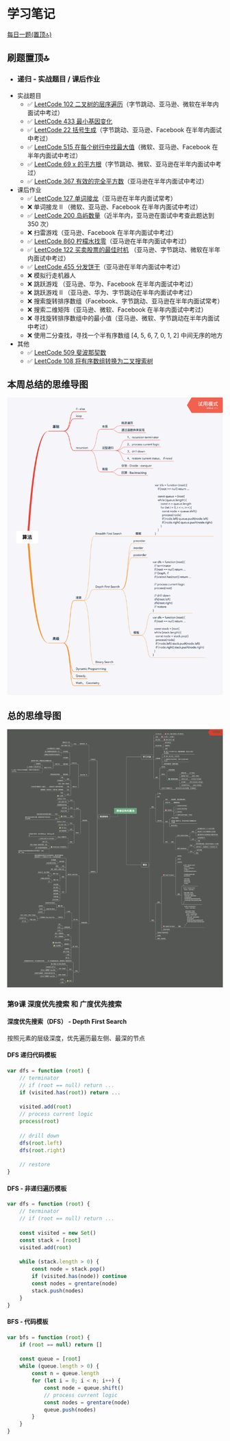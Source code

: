 # 学习笔记

[每日一题(置顶🔝)](../questions/README.md)

## 刷题置顶🔝
* ### 递归 - 实战题目 / 课后作业
* 实战题目
    * ✅ [LeetCode 102 二叉树的层序遍历](./Day1/README.md#1)（字节跳动、亚马逊、微软在半年内面试中考过）
    * ✅ [LeetCode 433 最小基因变化](./Day4/README.md#2)
    * ✅ [LeetCode 22 括号生成](../Week_03/Day1/README.md#1)（字节跳动、亚马逊、Facebook 在半年内面试中考过）
    * ✅ [LeetCode 515 在每个树行中找最大值](./Day2/README.md#2)（微软、亚马逊、Facebook 在半年内面试中考过）
    * ✅ [LeetCode 69 x 的平方根](./Day2/README.md#1)（字节跳动、微软、亚马逊在半年内面试中考过）
    * ✅ [LeetCode 367 有效的完全平方数](./Day2/README.md#3)（亚马逊在半年内面试中考过）
* 课后作业
    * ✅ [LeetCode 127 单词接龙](./Day3/README.md#1)（亚马逊在半年内面试常考）
    * ❌ 单词接龙 II （微软、亚马逊、Facebook 在半年内面试中考过）
    * ✅ [LeetCode 200 岛屿数量](../Week_02/Day5/README.md#1)（近半年内，亚马逊在面试中考查此题达到 350 次）
    * ❌ 扫雷游戏（亚马逊、Facebook 在半年内面试中考过）
    * ✅ [LeetCode 860 柠檬水找零](../questions/leetcode.860.md)（亚马逊在半年内面试中考过）
    * ✅ [LeetCode 122 买卖股票的最佳时机](../questions/leetcode.122.md) （亚马逊、字节跳动、微软在半年内面试中考过）
    * ✅ [LeetCode 455 分发饼干](./Day4/README.md#4)（亚马逊在半年内面试中考过）
    * ❌ 模拟行走机器人
    * ❌ 跳跃游戏 （亚马逊、华为、Facebook 在半年内面试中考过）
    * ❌ 跳跃游戏 II （亚马逊、华为、字节跳动在半年内面试中考过）
    * ❌ 搜索旋转排序数组（Facebook、字节跳动、亚马逊在半年内面试常考）
    * ❌ 搜索二维矩阵（亚马逊、微软、Facebook 在半年内面试中考过）
    * ❌ 寻找旋转排序数组中的最小值（亚马逊、微软、字节跳动在半年内面试中考过）
    * ❌ 使用二分查找，寻找一个半有序数组 [4, 5, 6, 7, 0, 1, 2] 中间无序的地方
* 其他
  * ✅ [LeetCode 509 斐波那契数](../questions/leetcode.509.md)
  * ✅ [LeetCode 108 将有序数组转换为二叉搜索树](../questions/leetcode.509.md)

## 本周总结的思维导图
![dfs_bfs](./dfs_bfs.png)

## 总的思维导图
![data_structure_and_algorithm](./data_structure_and_algorithm.png)

### 第9课 深度优先搜索 和 广度优先搜索

#### 深度优先搜索（DFS） - Depth First Search

按照元素的层级深度，优先遍历最左侧、最深的节点

#### DFS 递归代码模板

```javascript
var dfs = function (root) {
    // terminator
    // if (root == null) return ...
    if (visited.has(root)) return ...

    visited.add(root)
    // process current logic
    process(root)

    // drill down
    dfs(root.left)
    dfs(root.right)

    // restore
}
```

#### DFS - 非递归遍历模板

```javascript
var dfs = function (root) {
    // terminator
    // if (root == null) return ...

    const visited = new Set()
    const stack = [root]
    visited.add(root)

    while (stack.length > 0) {
        const node = stack.pop()
        if (visited.has(node)) continue
        const nodes = grentare(node)
        stack.push(nodes)
    }
}
```


#### BFS - 代码模板

```javascript
var bfs = function (root) {
    if (root == null) return []

    const queue = [root] 
    while (queue.length > 0) {
        const n = queue.length
        for (let i = 0; i < n; i++) {
            const node = queue.shift()
            // process current logic
            const nodes = grentare(node)
            queue.push(nodes)
        }
    }
}
```